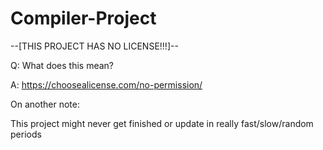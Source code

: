 # Compiler-Project

--[THIS PROJECT HAS NO LICENSE!!!]--

Q: What does this mean?

A: https://choosealicense.com/no-permission/

On another note:

This project might never get finished or update in really fast/slow/random periods
